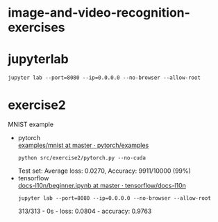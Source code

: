 # image-and-video-recognition-exercises


# jupyterlab

```
jupyter lab --port=8080 --ip=0.0.0.0 --no-browser --allow-root
```

# exercise2
MNIST example  
- pytorch  
    [examples/mnist at master · pytorch/examples](https://github.com/pytorch/examples/tree/master/mnist)
    ```
    python src/exercise2/pytorch.py --no-cuda
    ```
    Test set: Average loss: 0.0270, Accuracy: 9911/10000 (99%)
- tensorflow  
    [docs\-l10n/beginner\.ipynb at master · tensorflow/docs\-l10n](https://github.com/tensorflow/docs-l10n/blob/master/site/ja/tutorials/quickstart/beginner.ipynb)
    ```
    jupyter lab --port=8080 --ip=0.0.0.0 --no-browser --allow-root
    ```
    313/313 - 0s - loss: 0.0804 - accuracy: 0.9763
